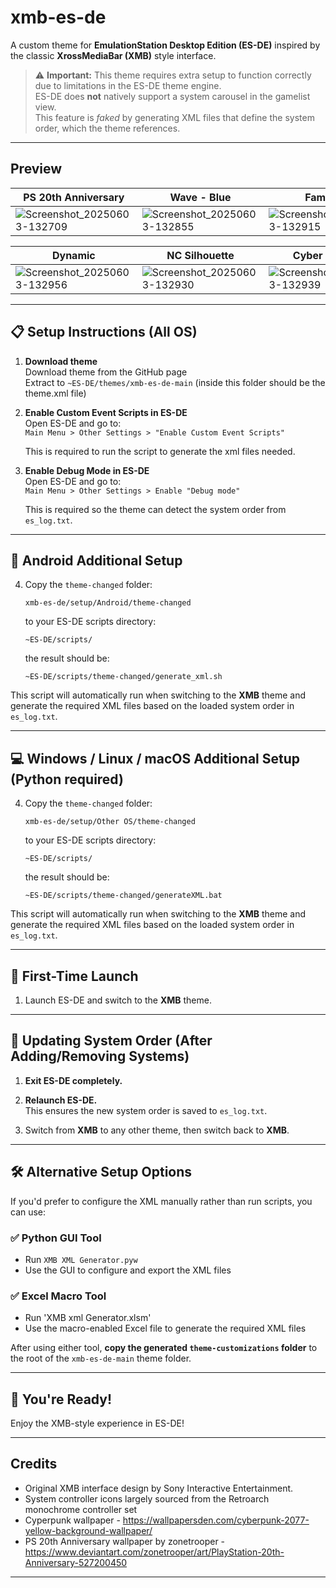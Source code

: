 # xmb-es-de

A custom theme for **EmulationStation Desktop Edition (ES-DE)** inspired by the classic **XrossMediaBar (XMB)** style interface.

> ⚠️ **Important:** This theme requires extra setup to function correctly due to limitations in the ES-DE theme engine.  
> ES-DE does **not** natively support a system carousel in the gamelist view.  
> This feature is *faked* by generating XML files that define the system order, which the theme references.

---

## Preview
| PS 20th Anniversary | Wave - Blue | Famicom |
|----|----|----|
|![Screenshot_20250603-132709](https://github.com/user-attachments/assets/05d9dbf7-ff24-49c0-aa40-7dc89ee7ae4f)|![Screenshot_20250603-132855](https://github.com/user-attachments/assets/7a6a488d-baa7-4afc-a5a6-3059525d6a46)|![Screenshot_20250603-132915](https://github.com/user-attachments/assets/ee01703b-305e-4ae0-aea8-716687d541a1)|

| Dynamic | NC Silhouette | Cyber Psycho |
|----|----|----|
|![Screenshot_20250603-132956](https://github.com/user-attachments/assets/30cbc794-aa44-405e-9b3b-bf2340c96012)|![Screenshot_20250603-132930](https://github.com/user-attachments/assets/7f7f4915-79a9-4c12-a3f7-7b3bfaeb0f00)|![Screenshot_20250603-132939](https://github.com/user-attachments/assets/a2fa5389-ae4a-4815-9541-fc9e3f8578af)|

---

## 📋 Setup Instructions (All OS)

1. **Download theme**  
   Download theme from the GitHub page  
   Extract to ```~ES-DE/themes/xmb-es-de-main``` (inside this folder should be the theme.xml file)
   
2. **Enable Custom Event Scripts in ES-DE**  
   Open ES-DE and go to:  
   `Main Menu > Other Settings > "Enable Custom Event Scripts"`

   This is required to run the script to generate the xml files needed.
   
3. **Enable Debug Mode in ES-DE**  
   Open ES-DE and go to:  
   `Main Menu > Other Settings > Enable "Debug mode"`

   This is required so the theme can detect the system order from `es_log.txt`.

---

## 🤖 Android Additional Setup

4. Copy the ```theme-changed``` folder:

   ```
   xmb-es-de/setup/Android/theme-changed
   ```

   to your ES-DE scripts directory:

   ```
   ~ES-DE/scripts/
   ```
   
   the result should be:

   ```
   ~ES-DE/scripts/theme-changed/generate_xml.sh
   ```

This script will automatically run when switching to the **XMB** theme and generate the required XML files based on the loaded system order in `es_log.txt`.

---

## 💻 Windows / Linux / macOS Additional Setup (Python required)

4. Copy the ```theme-changed``` folder:

   ```
   xmb-es-de/setup/Other OS/theme-changed
   ```

   to your ES-DE scripts directory:

   ```
   ~ES-DE/scripts/
   ```

   the result should be:

   ```
   ~ES-DE/scripts/theme-changed/generateXML.bat
   ```

This script will automatically run when switching to the **XMB** theme and generate the required XML files based on the loaded system order in `es_log.txt`.

---

## 🚀 First-Time Launch

1. Launch ES-DE and switch to the **XMB** theme.

---

## 🔁 Updating System Order (After Adding/Removing Systems)

1. **Exit ES-DE completely.** 

2. **Relaunch ES-DE.**   
   This ensures the new system order is saved to `es_log.txt`.

4. Switch from **XMB** to any other theme, then switch back to **XMB**.

---

## 🛠️ Alternative Setup Options

If you'd prefer to configure the XML manually rather than run scripts, you can use:

### ✅ Python GUI Tool

- Run `XMB XML Generator.pyw`  
- Use the GUI to configure and export the XML files

### ✅ Excel Macro Tool

- Run 'XMB xml Generator.xlsm'
- Use the macro-enabled Excel file to generate the required XML files

After using either tool, **copy the generated `theme-customizations` folder** to the root of the `xmb-es-de-main` theme folder.

---

## 🎉 You're Ready!

Enjoy the XMB-style experience in ES-DE!

---

## Credits

- Original XMB interface design by Sony Interactive Entertainment.
- System controller icons largely sourced from the Retroarch monochrome controller set 
- Cyperpunk wallpaper - https://wallpapersden.com/cyberpunk-2077-yellow-background-wallpaper/
- PS 20th Anniversary wallpaper by zonetrooper - https://www.deviantart.com/zonetrooper/art/PlayStation-20th-Anniversary-527200450
---
